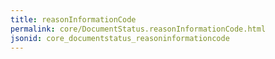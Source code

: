 ```yaml
---
title: reasonInformationCode
permalink: core/DocumentStatus.reasonInformationCode.html
jsonid: core_documentstatus_reasoninformationcode
---
```

